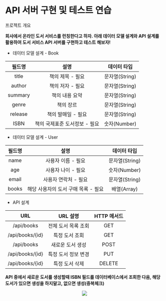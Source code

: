 
# API 서버 구현 및 테스트 연습

프로젝트 개요

**회사에서 온라인 도서 서비스를 런칭한다고 하자. 아래 데이터 모델 설계와 API 설계를 활용하여 도서 서비스 API 서버를 구현하고 테스트 해보자!**


- 데이터 모델 설계 - Book


|필드명|설명|데이터 타입|
|:---:|:---:|:---:|
|title|책의 제목 - 필요|문자열(String)|
|author|책의 저자 - 필요|문자열(String)|
|summary|책의 내용 요약|문자열(String)|
|genre|책의 장르|문자열(String)|
|release|책의 발매일 - 필요|문자열(String)|
|ISBN|책의 국제표준 도서정보 - 필요|숫자(Number)|


- 데이터 모델 설계 - User

|필드명|설명|데이터 타입|
|:---:|:---:|:---:|
|name|사용자 이름 - 필요|문자열(String)|
|age|사용자 나이 - 필요|숫자(Number)|
|email|사용자 연락처 - 필요|문자열(String)|
|books|해당 사용자의 도서 구매 목록 - 필요|배열(Array)|

* API 설계

|URL|   URL 설명|   HTTP 메서드|
|:---:|:---:|:---:|
|/api/books| 전체 도서 목록 조회| GET|
|/api/books/{id}| 특정 도서 조회| GET|
|/api/books| 새로운 도서 생성| POST|
|/api/books/{id}| 특정 도서 정보 변경| PUT|
|/api/books/{id}|   특정 도서 삭제|   DELETE|

  
  
  
**API 중에서 새로운 도서를 생성할때 ISBN 필드를 데이터베이스에서 조회한 다음, 해당 도서가 있으면 생성을 하지말고, 없으면 생성(중복체크)**

<p align="center"><img src="https://user-images.githubusercontent.com/91588946/138635310-10982baf-87fd-46eb-9a8b-d793bdcf05ba.png"></p>

